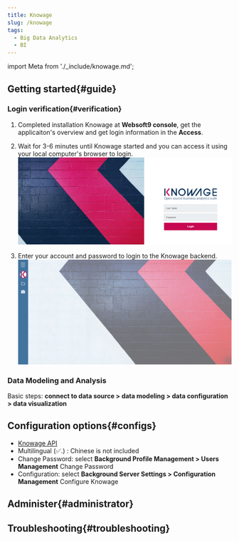 ```yaml
---
title: Knowage
slug: /knowage
tags:
  - Big Data Analytics
  - BI
---
```


import Meta from './_include/knowage.md';

<Meta name="meta" />

## Getting started{#guide}

### Login verification{#verification}

1. Completed installation Knowage at **Websoft9 console**, get the applicaiton's overview and get login information in the **Access**. 

2. Wait for 3-6 minutes until Knowage started and you can access it using your local computer's browser to login.
   ![](./assets/knowage-login-websoft9.png)

3. Enter your account and password to login to the Knowage backend.  
   ![](./assets/knowage-backend-websoft9.png)

### Data Modeling and Analysis

Basic steps: **connect to data source > data modeling > data configuration > data visualization**

## Configuration options{#configs}

- [Knowage API](https://knowage.docs.apiary.io) 
- Multilingual (✅.) : Chinese is not included
- Change Password: select **Background Profile Management > Users Management** Change Password
- Configuration: select **Background Server Settings > Configuration Management** Configure Knowage

## Administer{#administrator}

## Troubleshooting{#troubleshooting}

